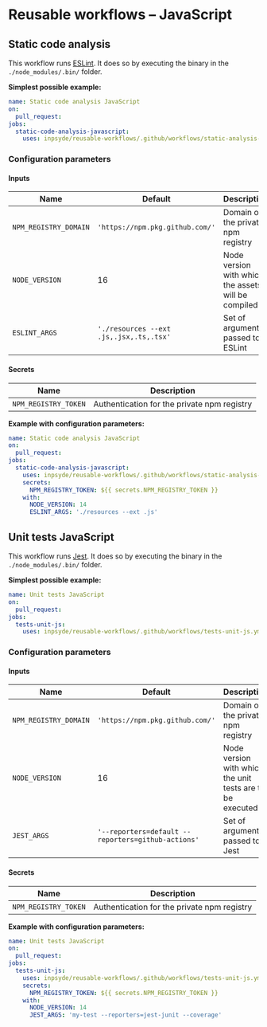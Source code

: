 # Reusable workflows – JavaScript

## Static code analysis

This workflow runs [ESLint](https://eslint.org/). It does so by executing the binary in
the `./node_modules/.bin/` folder.

**Simplest possible example:**

```yml
name: Static code analysis JavaScript
on:
  pull_request:
jobs:
  static-code-analysis-javascript:
    uses: inpsyde/reusable-workflows/.github/workflows/static-analysis-js.yml@main
```

### Configuration parameters

#### Inputs

| Name                  | Default                                 | Description                                         |
|-----------------------|-----------------------------------------|-----------------------------------------------------|
| `NPM_REGISTRY_DOMAIN` | `'https://npm.pkg.github.com/'`         | Domain of the private npm registry                  |
| `NODE_VERSION`        | 16                                      | Node version with which the assets will be compiled |
| `ESLINT_ARGS`         | `'./resources --ext .js,.jsx,.ts,.tsx'` | Set of arguments passed to ESLint                   |

#### Secrets

| Name                 | Description                                 |
|----------------------|---------------------------------------------|
| `NPM_REGISTRY_TOKEN` | Authentication for the private npm registry |

**Example with configuration parameters:**

```yml
name: Static code analysis JavaScript
on:
  pull_request:
jobs:
  static-code-analysis-javascript:
    uses: inpsyde/reusable-workflows/.github/workflows/static-analysis-js.yml@main
    secrets:
      NPM_REGISTRY_TOKEN: ${{ secrets.NPM_REGISTRY_TOKEN }}
    with:
      NODE_VERSION: 14
      ESLINT_ARGS: './resources --ext .js'
```

## Unit tests JavaScript

This workflow runs [Jest](https://jestjs.io/). It does so by executing the binary in
the `./node_modules/.bin/` folder.

**Simplest possible example:**

```yml
name: Unit tests JavaScript
on:
  pull_request:
jobs:
  tests-unit-js:
    uses: inpsyde/reusable-workflows/.github/workflows/tests-unit-js.yml@main
```

### Configuration parameters

#### Inputs

| Name                  | Default                                            | Description                                               |
|-----------------------|----------------------------------------------------|-----------------------------------------------------------|
| `NPM_REGISTRY_DOMAIN` | `'https://npm.pkg.github.com/'`                    | Domain of the private npm registry                        |
| `NODE_VERSION`        | 16                                                 | Node version with which the unit tests are to be executed |
| `JEST_ARGS`           | `'--reporters=default --reporters=github-actions'` | Set of arguments passed to Jest                           |

#### Secrets

| Name                 | Description                                 |
|----------------------|---------------------------------------------|
| `NPM_REGISTRY_TOKEN` | Authentication for the private npm registry |

**Example with configuration parameters:**

```yml
name: Unit tests JavaScript
on:
  pull_request:
jobs:
  tests-unit-js:
    uses: inpsyde/reusable-workflows/.github/workflows/tests-unit-js.yml@main
    secrets:
      NPM_REGISTRY_TOKEN: ${{ secrets.NPM_REGISTRY_TOKEN }}
    with:
      NODE_VERSION: 14
      JEST_ARGS: 'my-test --reporters=jest-junit --coverage'
```
